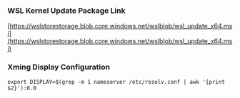 ### WSL Kernel Update Package Link
[https://wslstorestorage.blob.core.windows.net/wslblob/wsl_update_x64.msi](https://wslstorestorage.blob.core.windows.net/wslblob/wsl_update_x64.msi)

### Xming Display Configuration
```
export DISPLAY=$(grep -m 1 nameserver /etc/resolv.conf | awk '{print $2}'):0.0
```

